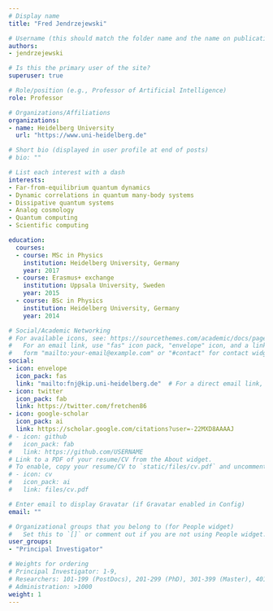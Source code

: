 ```yaml
---
# Display name
title: "Fred Jendrzejewski"

# Username (this should match the folder name and the name on publications)
authors:
- jendrzejewski

# Is this the primary user of the site?
superuser: true

# Role/position (e.g., Professor of Artificial Intelligence)
role: Professor

# Organizations/Affiliations
organizations:
- name: Heidelberg University
  url: "https://www.uni-heidelberg.de"

# Short bio (displayed in user profile at end of posts)
# bio: ""

# List each interest with a dash
interests:
- Far-from-equilibrium quantum dynamics
- Dynamic correlations in quantum many-body systems
- Dissipative quantum systems
- Analog cosmology
- Quantum computing
- Scientific computing

education:
  courses:
  - course: MSc in Physics
    institution: Heidelberg University, Germany
    year: 2017
  - course: Erasmus+ exchange
    institution: Uppsala University, Sweden
    year: 2015
  - course: BSc in Physics
    institution: Heidelberg University, Germany
    year: 2014

# Social/Academic Networking
# For available icons, see: https://sourcethemes.com/academic/docs/page-builder/#icons
#   For an email link, use "fas" icon pack, "envelope" icon, and a link in the
#   form "mailto:your-email@example.com" or "#contact" for contact widget.
social:
- icon: envelope
  icon_pack: fas
  link: "mailto:fnj@kip.uni-heidelberg.de"  # For a direct email link, use "mailto:test@example.org".
- icon: twitter
  icon_pack: fab
  link: https://twitter.com/fretchen86
- icon: google-scholar
  icon_pack: ai
  link: https://scholar.google.com/citations?user=-22MXD8AAAAJ
# - icon: github
#   icon_pack: fab
#   link: https://github.com/USERNAME
# Link to a PDF of your resume/CV from the About widget.
# To enable, copy your resume/CV to `static/files/cv.pdf` and uncomment the lines below.
# - icon: cv
#   icon_pack: ai
#   link: files/cv.pdf

# Enter email to display Gravatar (if Gravatar enabled in Config)
email: ""

# Organizational groups that you belong to (for People widget)
#   Set this to `[]` or comment out if you are not using People widget.
user_groups:
- "Principal Investigator"

# Weights for ordering
# Principal Investigator: 1-9,
# Researchers: 101-199 (PostDocs), 201-299 (PhD), 301-399 (Master), 401-499 (Bachelor)
# Administration: >1000
weight: 1
---
```

